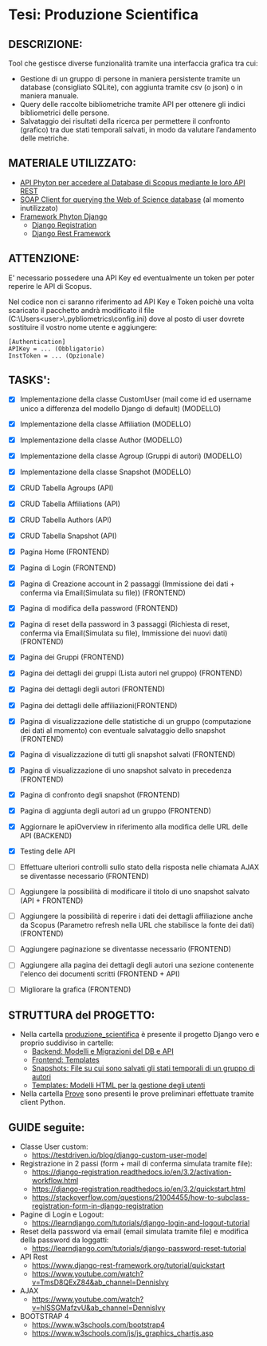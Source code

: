 # Tesi: Produzione Scientifica

## DESCRIZIONE:
Tool che gestisce diverse funzionalità tramite una interfaccia grafica tra cui:
- Gestione di un gruppo di persone in maniera persistente tramite un database (consigliato SQLite), con aggiunta tramite csv (o json) o in maniera manuale.
- Query delle raccolte bibliometriche tramite API per ottenere gli indici bibliometrici delle persone.
- Salvataggio dei risultati della ricerca per permettere il confronto (grafico) tra due stati temporali salvati, in modo da valutare l’andamento delle metriche.

## MATERIALE UTILIZZATO:
- [API Phyton per accedere al Database di Scopus mediante le loro API REST](https://github.com/jkitchin/scopus)
- [SOAP Client for querying the Web of Science database](https://github.com/enricobacis/wos) (al momento inutilizzato)
- [Framework Phyton Django](https://www.djangoproject.com)
	- [Django Registration](https://django-registration.readthedocs.io/en/3.2/index.html)
	- [Django Rest Framework](https://www.django-rest-framework.org) 

## ATTENZIONE:
E' necessario possedere una API Key ed eventualmente un token per poter reperire le API di Scopus.
  
Nel codice non ci saranno riferimento ad API Key e Token poichè una volta scaricato il pacchetto andrà modificato il file (C:\Users\<user>\\.pybliometrics\config.ini)
dove al posto di user dovrete sostituire il vostro nome utente e aggiungere:
```
[Authentication]
APIKey = ... (Obbligatorio)
InstToken = ... (Opzionale)
```
  
<!-- E' necessario possedere una API Key anche per le API di WoS (impossibile richiederla come singolo ma solo come organizzazione es. Università). -->

## TASKS':
- [x] Implementazione della classe CustomUser (mail come id ed username unico a differenza del modello Django di default) (MODELLO)
- [x] Implementazione della classe Affiliation (MODELLO)
- [x] Implementazione della classe Author (MODELLO)
- [x] Implementazione della classe Agroup (Gruppi di autori) (MODELLO)
- [x] Implementazione della classe Snapshot (MODELLO)
- [x] CRUD Tabella Agroups (API)
- [x] CRUD Tabella Affiliations (API)
- [x] CRUD Tabella Authors (API)
- [x] CRUD Tabella Snapshot (API)
- [x] Pagina Home (FRONTEND)
- [x] Pagina di Login (FRONTEND)
- [x] Pagina di Creazione account in 2 passaggi (Immissione dei dati + conferma via Email(Simulata su file)) (FRONTEND)
- [x] Pagina di modifica della password (FRONTEND)
- [x] Pagina di reset della password in 3 passaggi (Richiesta di reset, conferma via Email(Simulata su file), Immissione dei nuovi dati) (FRONTEND)
- [x] Pagina dei Gruppi (FRONTEND)
- [x] Pagina dei dettagli dei gruppi (Lista autori nel gruppo) (FRONTEND)
- [x] Pagina dei dettagli degli autori (FRONTEND)
- [x] Pagina dei dettagli delle affiliazioni(FRONTEND)
- [x] Pagina di visualizzazione delle statistiche di un gruppo (computazione dei dati al momento) con eventuale salvataggio dello snapshot (FRONTEND)
- [x] Pagina di visualizzazione di tutti gli snapshot salvati (FRONTEND)
- [x] Pagina di visualizzazione di uno snapshot salvato in precedenza (FRONTEND)
- [x] Pagina di confronto degli snapshot (FRONTEND)
- [x] Pagina di aggiunta degli autori ad un gruppo (FRONTEND)
- [x] Aggiornare le apiOverview in riferimento alla modifica delle URL delle API (BACKEND)
- [x] Testing delle API
- [ ] Effettuare ulteriori controlli sullo stato della risposta nelle chiamata AJAX se diventasse necessario (FRONTEND)
- [ ] Aggiungere la possibilità di modificare il titolo di uno snapshot salvato (API + FRONTEND)
- [ ] Aggiungere la possibilità di reperire i dati dei dettagli affiliazione anche da Scopus (Parametro refresh nella URL che stabilisce la fonte dei dati) (FRONTEND)
- [ ] Aggiungere paginazione se diventasse necessario (FRONTEND)
- [ ] Aggiungere alla pagina dei dettagli degli autori una sezione contenente l'elenco dei documenti scritti (FRONTEND + API)
- [ ] Migliorare la grafica (FRONTEND)


## STRUTTURA del PROGETTO:
- Nella cartella [produzione_scientifica](produzione_scientifica) è presente il progetto Django vero e proprio suddiviso in cartelle:
 	- [Backend: Modelli e Migrazioni del DB e API](produzione_scientifica/gbliometrics)
 	- [Frontend: Templates](produzione_scientifica/frontend)
 	- [Snapshots: File su cui sono salvati gli stati temporali di un gruppo di autori](produzione_scientifica/snapshots)
 	- [Templates: Modelli HTML per la gestione degli utenti](produzione_scientifica/templates)
- Nella cartella [Prove](TEST) sono presenti le prove preliminari effettuate tramite client Python.

## GUIDE seguite:
- Classe User custom: 
  - https://testdriven.io/blog/django-custom-user-model
- Registrazione in 2 passi (form + mail di conferma simulata tramite file):
  - https://django-registration.readthedocs.io/en/3.2/activation-workflow.html
  - https://django-registration.readthedocs.io/en/3.2/quickstart.html
  - https://stackoverflow.com/questions/21004455/how-to-subclass-registration-form-in-django-registration	
- Pagine di Login e Logout:
  - https://learndjango.com/tutorials/django-login-and-logout-tutorial
- Reset della password via email (email simulata tramite file) e modifica della password da loggatti:
  - https://learndjango.com/tutorials/django-password-reset-tutorial
- API Rest
  - https://www.django-rest-framework.org/tutorial/quickstart
  - https://www.youtube.com/watch?v=TmsD8QExZ84&ab_channel=DennisIvy
- AJAX
  - https://www.youtube.com/watch?v=hISSGMafzvU&ab_channel=DennisIvy
- BOOTSTRAP 4
  - https://www.w3schools.com/bootstrap4
  - https://www.w3schools.com/js/js_graphics_chartjs.asp